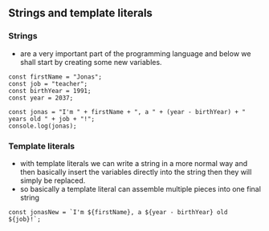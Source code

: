 ## Strings and template literals

### **Strings** 
- are a very important part of the programming language and below we shall start by creating some new variables.
```
const firstName = "Jonas";
const job = "teacher";
const birthYear = 1991;
const year = 2037;

const jonas = "I'm " + firstName + ", a " + (year - birthYear) + " years old " + job + "!";
console.log(jonas);
```
### **Template literals**
- with template literals we can write a string in a more normal way and then basically insert the variables directly into the string then they will simply be replaced.
- so basically a template literal can assemble multiple pieces into one final string 
```
const jonasNew = `I'm ${firstName}, a ${year - birthYear} old ${job}!`;
```